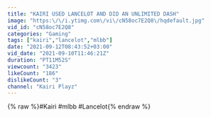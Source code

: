 ```yaml
---
title: "KAIRI USED LANCELOT AND DID AN UNLIMITED DASH"
image: "https:\/\/i.ytimg.com\/vi\/cN58oc7E2Q8\/hqdefault.jpg"
vid_id: "cN58oc7E2Q8"
categories: "Gaming"
tags: ["kairi","lancelot","mlbb"]
date: "2021-09-12T08:43:52+03:00"
vid_date: "2021-09-10T11:46:21Z"
duration: "PT11M52S"
viewcount: "3423"
likeCount: "186"
dislikeCount: "3"
channel: "Kairi Playz"
---
```

{% raw %}#Kairi #mlbb #Lancelot{% endraw %}
